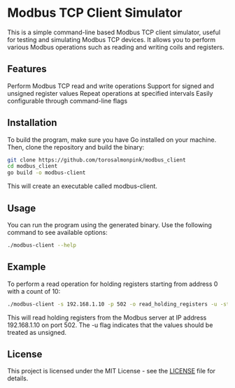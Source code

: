 Modbus TCP Client Simulator
===========================
This is a simple command-line based Modbus TCP client simulator, useful for testing and simulating Modbus TCP devices. It allows you to perform various Modbus operations such as reading and writing coils and registers.

Features
--------
Perform Modbus TCP read and write operations
Support for signed and unsigned register values
Repeat operations at specified intervals
Easily configurable through command-line flags

Installation
------------
To build the program, make sure you have Go installed on your machine. Then, clone the repository and build the binary:

```bash
git clone https://github.com/torosalmonpink/modbus_client
cd modbus_client
go build -o modbus-client
```
This will create an executable called modbus-client.

Usage
-----
You can run the program using the generated binary. Use the following command to see available options:

```bash
./modbus-client --help
```

Example
-------
To perform a read operation for holding registers starting from address 0 with a count of 10:

```bash
./modbus-client -s 192.168.1.10 -p 502 -o read_holding_registers -u -start 0 -count 10
```

This will read holding registers from the Modbus server at IP address 192.168.1.10 on port 502. The -u flag indicates that the values should be treated as unsigned.

License
-------
This project is licensed under the MIT License - see the [LICENSE](./LICENSE) file for details.
